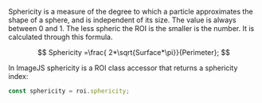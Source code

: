 Sphericity is a measure of the degree to which a particle approximates the shape of a sphere, and is independent of its size. The value is always between 0 and 1. The less spheric the ROI is the smaller is the number.
It is calculated through this formula.

$$
Sphericity =\frac{ 2*\sqrt{Surface*\pi}}{Perimeter};
$$

In ImageJS sphericity is a ROI class accessor that returns a sphericity index:

```ts
const sphericity = roi.sphericity;
```
